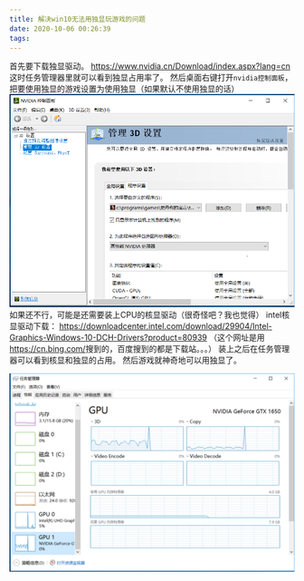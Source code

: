 ```yaml
---
title: 解决win10无法用独显玩游戏的问题
date: 2020-10-06 00:26:39
tags:
---
```


首先要下载独显驱动。
<https://www.nvidia.cn/Download/index.aspx?lang=cn>
这时任务管理器里就可以看到独显占用率了。
然后桌面右键打开`nvidia控制面板`，把要使用独显的游戏设置为使用独显（如果默认不使用独显的话）
![在这里插入图片描述](解决win10无法用独显玩游戏的问题/20201006002140295.png)
如果还不行，可能是还需要装上CPU的核显驱动（很奇怪吧？我也觉得）
intel核显驱动下载：
<https://downloadcenter.intel.com/download/29904/Intel-Graphics-Windows-10-DCH-Drivers?product=80939>
（这个网址是用<https://cn.bing.com/>搜到的，百度搜到的都是下载站。。。）
装上之后在任务管理器可以看到核显和独显的占用。
然后游戏就神奇地可以用独显了。

![在这里插入图片描述](解决win10无法用独显玩游戏的问题/20201006003111321.png)
